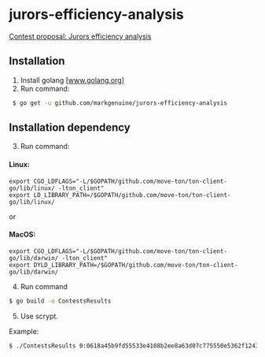# jurors-efficiency-analysis
[Contest proposal: Jurors efficiency analysis](https://forum.freeton.org/t/contest-proposal-jurors-efficiency-analysis/5295)

## Installation
1. Install golang [www.golang.org]
2. Run command:
```sh
 $ go get -u github.com/markgenuine/jurors-efficiency-analysis
```

## Installation dependency
3. Run command:
#### Linux:
```
export CGO_LDFLAGS="-L/$GOPATH/github.com/move-ton/ton-client-go/lib/linux/ -lton_client"
export LD_LIBRARY_PATH=/$GOPATH/github.com/move-ton/ton-client-go/lib/linux/
```
or

#### MacOS:
```
export CGO_LDFLAGS="-L/$GOPATH/github.com/move-ton/ton-client-go/lib/darwin/ -lton_client"
export DYLD_LIBRARY_PATH=/$GOPATH/github.com/move-ton/ton-client-go/lib/darwin/
```
4. Run command
```sh
$ go build -o ContestsResults
```
5. Use scrypt. 

Example:
```sh
$ ./ContestsResults 0:0618a45b9fd55533e4108b2ee8a63d07c775550e5362f124342ae94a0d6158ec 0:f276d7d294a19db415359a466d248b43202edf3a81f91c6dcc017eaff9be308c 0:bed32b8670fec398973d97e2bd2f4c8125ed599182662b4383bdb3c1e996f55c 0:59ebb6b7f0bcc13fb0d239017ad1485930d08c8d97c9456675df7087c54e7971 0:824a244a2483873a43abf3d24d0637a0cfeccb6311e40ab0628dd5f96a41df84 0:099a8a476c5b85fe4271438ff9588a3d104d65233da1ef572e4b4d1c2e9a90f4
```
